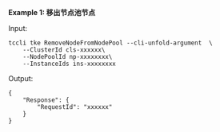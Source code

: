**Example 1: 移出节点池节点**



Input: 

```
tccli tke RemoveNodeFromNodePool --cli-unfold-argument  \
    --ClusterId cls-xxxxxx\
    --NodePoolId np-xxxxxxxx\
    --InstanceIds ins-xxxxxxxx
```

Output: 
```
{
    "Response": {
        "RequestId": "xxxxxx"
    }
}
```

